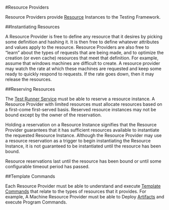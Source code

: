 #Resource Providers

Resource Providers provide [Resource](resource.md) Instances to the Testing Framework.

##Instantiating Resources

A Resource Provider is free to define any resource that it desires by picking some definition and hashing it. It is then free to 
define whatever attributes and values apply to the resource. Resource Providers are also free to “learn” about 
the types of requests that are being made, and to optimize the creation (or even cache) resources that meet that definition. 
For example, assume that windows machines are difficult to create. A resource provider may watch the rate at which these machines are
requested and keep some ready to quickly respond to requests. If the rate goes down, then it may release the resources.

##Reserving Resources

The [Test Runner Service](test_runner_service.md) must be able to reserve a resource instance. A Resource Provider with limited resources must allocate
resources based on a first-come first-served basis. Reserved resource instances may not be bound except by the owner of the
reservation. 

Holding a reservation on a Resource Instance signifies that the Resource Provider guarantees that it has sufficient resources 
available to instantiate the requested Resource Instance. Although the Resource Provider may use a resource reservation as a 
trigger to begin instantiating the Resource Instance, it is not guaranteed to be instantiated until the resource has been bound.

Resource reservations last until the resource has been bound or until some configurable timeout period has passed.

##Template Commands

Each Resource Provider must be able to understand and execute [Template Commands](template_commands.md) that relate to the types
of resources that it provides. For example, A Machine Resource Provider must be able to Deploy [Artifacts](artifacts.md) and execute 
Program Commands.


